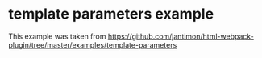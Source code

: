 # template parameters example

This example was taken from https://github.com/jantimon/html-webpack-plugin/tree/master/examples/template-parameters